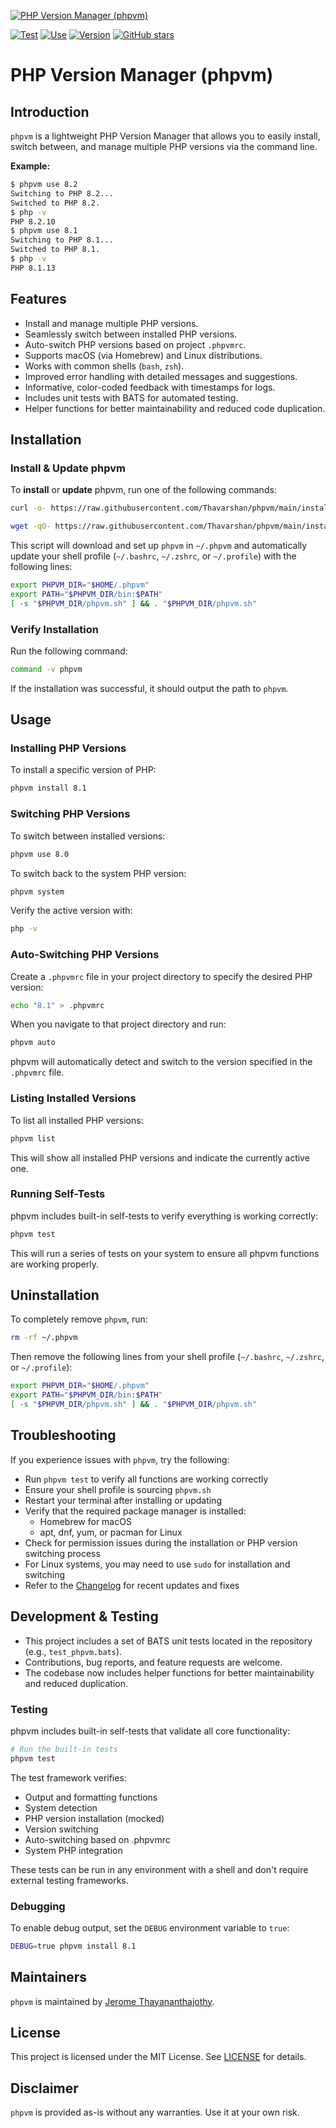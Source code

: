 [![PHP Version Manager (phpvm)](./assets/Banner.jpg)](https://github.com/Thavarshan/phpvm)

[![Test](https://github.com/Thavarshan/phpvm/actions/workflows/test.yml/badge.svg)](https://github.com/Thavarshan/phpvm/actions/workflows/test.yml)
[![Use](https://github.com/Thavarshan/phpvm/actions/workflows/use.yml/badge.svg)](https://github.com/Thavarshan/phpvm/actions/workflows/use.yml)
[![Version](https://img.shields.io/github/v/release/Thavarshan/phpvm.svg)](https://github.com/Thavarshan/phpvm/releases)
[![GitHub stars](https://img.shields.io/github/stars/Thavarshan/phpvm.svg)](https://github.com/Thavarshan/phpvm/stargazers)

# PHP Version Manager (phpvm)

## Introduction

`phpvm` is a lightweight PHP Version Manager that allows you to easily install, switch between, and manage multiple PHP versions via the command line.

**Example:**

```sh
$ phpvm use 8.2
Switching to PHP 8.2...
Switched to PHP 8.2.
$ php -v
PHP 8.2.10
$ phpvm use 8.1
Switching to PHP 8.1...
Switched to PHP 8.1.
$ php -v
PHP 8.1.13
```

## Features

- Install and manage multiple PHP versions.
- Seamlessly switch between installed PHP versions.
- Auto-switch PHP versions based on project `.phpvmrc`.
- Supports macOS (via Homebrew) and Linux distributions.
- Works with common shells (`bash`, `zsh`).
- Improved error handling with detailed messages and suggestions.
- Informative, color-coded feedback with timestamps for logs.
- Includes unit tests with BATS for automated testing.
- Helper functions for better maintainability and reduced code duplication.

## Installation

### Install & Update phpvm

To **install** or **update** phpvm, run one of the following commands:

```sh
curl -o- https://raw.githubusercontent.com/Thavarshan/phpvm/main/install.sh | bash
```

```sh
wget -qO- https://raw.githubusercontent.com/Thavarshan/phpvm/main/install.sh | bash
```

This script will download and set up `phpvm` in `~/.phpvm` and automatically update your shell profile (`~/.bashrc`, `~/.zshrc`, or `~/.profile`) with the following lines:

```sh
export PHPVM_DIR="$HOME/.phpvm"
export PATH="$PHPVM_DIR/bin:$PATH"
[ -s "$PHPVM_DIR/phpvm.sh" ] && . "$PHPVM_DIR/phpvm.sh"
```

### Verify Installation

Run the following command:

```sh
command -v phpvm
```

If the installation was successful, it should output the path to `phpvm`.

## Usage

### Installing PHP Versions

To install a specific version of PHP:

```sh
phpvm install 8.1
```

### Switching PHP Versions

To switch between installed versions:

```sh
phpvm use 8.0
```

To switch back to the system PHP version:

```sh
phpvm system
```

Verify the active version with:

```sh
php -v
```

### Auto-Switching PHP Versions

Create a `.phpvmrc` file in your project directory to specify the desired PHP version:

```sh
echo "8.1" > .phpvmrc
```

When you navigate to that project directory and run:

```sh
phpvm auto
```

phpvm will automatically detect and switch to the version specified in the `.phpvmrc` file.

### Listing Installed Versions

To list all installed PHP versions:

```sh
phpvm list
```

This will show all installed PHP versions and indicate the currently active one.

### Running Self-Tests

phpvm includes built-in self-tests to verify everything is working correctly:

```sh
phpvm test
```

This will run a series of tests on your system to ensure all phpvm functions are working properly.

## Uninstallation

To completely remove `phpvm`, run:

```sh
rm -rf ~/.phpvm
```

Then remove the following lines from your shell profile (`~/.bashrc`, `~/.zshrc`, or `~/.profile`):

```sh
export PHPVM_DIR="$HOME/.phpvm"
export PATH="$PHPVM_DIR/bin:$PATH"
[ -s "$PHPVM_DIR/phpvm.sh" ] && . "$PHPVM_DIR/phpvm.sh"
```

## Troubleshooting

If you experience issues with `phpvm`, try the following:

- Run `phpvm test` to verify all functions are working correctly
- Ensure your shell profile is sourcing `phpvm.sh`
- Restart your terminal after installing or updating
- Verify that the required package manager is installed:
  - Homebrew for macOS
  - apt, dnf, yum, or pacman for Linux
- Check for permission issues during the installation or PHP version switching process
- For Linux systems, you may need to use `sudo` for installation and switching
- Refer to the [Changelog](./CHANGELOG.md) for recent updates and fixes

## Development & Testing

- This project includes a set of BATS unit tests located in the repository (e.g., `test_phpvm.bats`).
- Contributions, bug reports, and feature requests are welcome.
- The codebase now includes helper functions for better maintainability and reduced duplication.

### Testing

phpvm includes built-in self-tests that validate all core functionality:

```sh
# Run the built-in tests
phpvm test
```

The test framework verifies:

- Output and formatting functions
- System detection
- PHP version installation (mocked)
- Version switching
- Auto-switching based on .phpvmrc
- System PHP integration

These tests can be run in any environment with a shell and don't require external testing frameworks.

### Debugging

To enable debug output, set the `DEBUG` environment variable to `true`:

```sh
DEBUG=true phpvm install 8.1
```

## Maintainers

`phpvm` is maintained by [Jerome Thayananthajothy](https://github.com/Thavarshan).

## License

This project is licensed under the MIT License. See [LICENSE](./LICENSE) for details.

## Disclaimer

`phpvm` is provided as-is without any warranties. Use it at your own risk.
